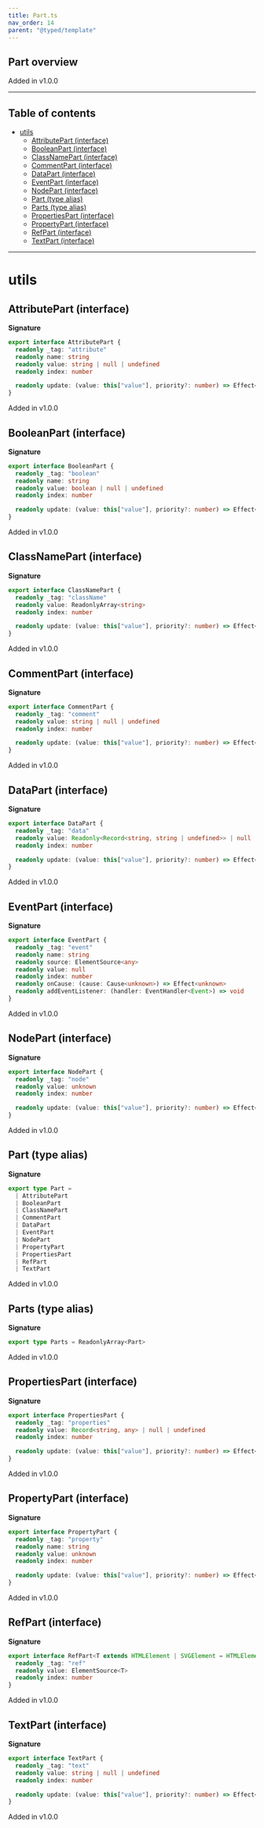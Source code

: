 ```yaml
---
title: Part.ts
nav_order: 14
parent: "@typed/template"
---
```


## Part overview

Added in v1.0.0

---

<h2 class="text-delta">Table of contents</h2>

- [utils](#utils)
  - [AttributePart (interface)](#attributepart-interface)
  - [BooleanPart (interface)](#booleanpart-interface)
  - [ClassNamePart (interface)](#classnamepart-interface)
  - [CommentPart (interface)](#commentpart-interface)
  - [DataPart (interface)](#datapart-interface)
  - [EventPart (interface)](#eventpart-interface)
  - [NodePart (interface)](#nodepart-interface)
  - [Part (type alias)](#part-type-alias)
  - [Parts (type alias)](#parts-type-alias)
  - [PropertiesPart (interface)](#propertiespart-interface)
  - [PropertyPart (interface)](#propertypart-interface)
  - [RefPart (interface)](#refpart-interface)
  - [TextPart (interface)](#textpart-interface)

---

# utils

## AttributePart (interface)

**Signature**

```ts
export interface AttributePart {
  readonly _tag: "attribute"
  readonly name: string
  readonly value: string | null | undefined
  readonly index: number

  readonly update: (value: this["value"], priority?: number) => Effect<void, never, Scope>
}
```

Added in v1.0.0

## BooleanPart (interface)

**Signature**

```ts
export interface BooleanPart {
  readonly _tag: "boolean"
  readonly name: string
  readonly value: boolean | null | undefined
  readonly index: number

  readonly update: (value: this["value"], priority?: number) => Effect<void, never, Scope>
}
```

Added in v1.0.0

## ClassNamePart (interface)

**Signature**

```ts
export interface ClassNamePart {
  readonly _tag: "className"
  readonly value: ReadonlyArray<string>
  readonly index: number

  readonly update: (value: this["value"], priority?: number) => Effect<void, never, Scope>
}
```

Added in v1.0.0

## CommentPart (interface)

**Signature**

```ts
export interface CommentPart {
  readonly _tag: "comment"
  readonly value: string | null | undefined
  readonly index: number

  readonly update: (value: this["value"], priority?: number) => Effect<void, never, Scope>
}
```

Added in v1.0.0

## DataPart (interface)

**Signature**

```ts
export interface DataPart {
  readonly _tag: "data"
  readonly value: Readonly<Record<string, string | undefined>> | null | undefined
  readonly index: number

  readonly update: (value: this["value"], priority?: number) => Effect<void, never, Scope>
}
```

Added in v1.0.0

## EventPart (interface)

**Signature**

```ts
export interface EventPart {
  readonly _tag: "event"
  readonly name: string
  readonly source: ElementSource<any>
  readonly value: null
  readonly index: number
  readonly onCause: (cause: Cause<unknown>) => Effect<unknown>
  readonly addEventListener: (handler: EventHandler<Event>) => void
}
```

Added in v1.0.0

## NodePart (interface)

**Signature**

```ts
export interface NodePart {
  readonly _tag: "node"
  readonly value: unknown
  readonly index: number

  readonly update: (value: this["value"], priority?: number) => Effect<void, never, Scope>
}
```

Added in v1.0.0

## Part (type alias)

**Signature**

```ts
export type Part =
  | AttributePart
  | BooleanPart
  | ClassNamePart
  | CommentPart
  | DataPart
  | EventPart
  | NodePart
  | PropertyPart
  | PropertiesPart
  | RefPart
  | TextPart
```

Added in v1.0.0

## Parts (type alias)

**Signature**

```ts
export type Parts = ReadonlyArray<Part>
```

Added in v1.0.0

## PropertiesPart (interface)

**Signature**

```ts
export interface PropertiesPart {
  readonly _tag: "properties"
  readonly value: Record<string, any> | null | undefined
  readonly index: number

  readonly update: (value: this["value"], priority?: number) => Effect<void, never, Scope>
}
```

Added in v1.0.0

## PropertyPart (interface)

**Signature**

```ts
export interface PropertyPart {
  readonly _tag: "property"
  readonly name: string
  readonly value: unknown
  readonly index: number

  readonly update: (value: this["value"], priority?: number) => Effect<void, never, Scope>
}
```

Added in v1.0.0

## RefPart (interface)

**Signature**

```ts
export interface RefPart<T extends HTMLElement | SVGElement = HTMLElement | SVGElement> {
  readonly _tag: "ref"
  readonly value: ElementSource<T>
  readonly index: number
}
```

Added in v1.0.0

## TextPart (interface)

**Signature**

```ts
export interface TextPart {
  readonly _tag: "text"
  readonly value: string | null | undefined
  readonly index: number

  readonly update: (value: this["value"], priority?: number) => Effect<void, never, Scope>
}
```

Added in v1.0.0
